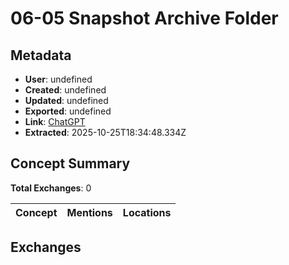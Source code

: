 # **06-05 Snapshot Archive Folder**

## Metadata

- **User**: undefined
- **Created**: undefined
- **Updated**: undefined
- **Exported**: undefined
- **Link**: [ChatGPT](undefined)
- **Extracted**: 2025-10-25T18:34:48.334Z

## Concept Summary

**Total Exchanges**: 0

| Concept | Mentions | Locations |
|---------|----------|----------|

## Exchanges

